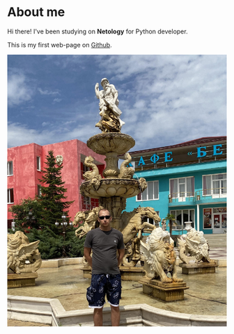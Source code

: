 # About me
Hi there! I've been studying on **Netology** for Python developer.

This is my first web-page on [Github](https://github.com).

![Photo of me](photo.jpg)